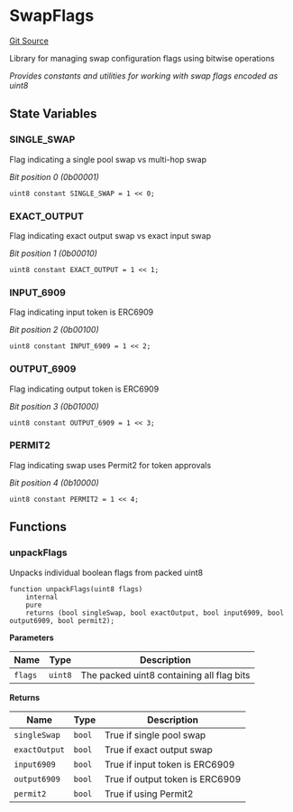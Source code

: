 # SwapFlags
[Git Source](https://github.com/z0r0z/v4-router/blob/f6f4cdd1451f5c32efafd920cd6b078aa2408be7/src/libraries/SwapFlags.sol)

Library for managing swap configuration flags using bitwise operations

*Provides constants and utilities for working with swap flags encoded as uint8*


## State Variables
### SINGLE_SWAP
Flag indicating a single pool swap vs multi-hop swap

*Bit position 0 (0b00001)*


```solidity
uint8 constant SINGLE_SWAP = 1 << 0;
```


### EXACT_OUTPUT
Flag indicating exact output swap vs exact input swap

*Bit position 1 (0b00010)*


```solidity
uint8 constant EXACT_OUTPUT = 1 << 1;
```


### INPUT_6909
Flag indicating input token is ERC6909

*Bit position 2 (0b00100)*


```solidity
uint8 constant INPUT_6909 = 1 << 2;
```


### OUTPUT_6909
Flag indicating output token is ERC6909

*Bit position 3 (0b01000)*


```solidity
uint8 constant OUTPUT_6909 = 1 << 3;
```


### PERMIT2
Flag indicating swap uses Permit2 for token approvals

*Bit position 4 (0b10000)*


```solidity
uint8 constant PERMIT2 = 1 << 4;
```


## Functions
### unpackFlags

Unpacks individual boolean flags from packed uint8


```solidity
function unpackFlags(uint8 flags)
    internal
    pure
    returns (bool singleSwap, bool exactOutput, bool input6909, bool output6909, bool permit2);
```
**Parameters**

|Name|Type|Description|
|----|----|-----------|
|`flags`|`uint8`|The packed uint8 containing all flag bits|

**Returns**

|Name|Type|Description|
|----|----|-----------|
|`singleSwap`|`bool`|True if single pool swap|
|`exactOutput`|`bool`|True if exact output swap|
|`input6909`|`bool`|True if input token is ERC6909|
|`output6909`|`bool`|True if output token is ERC6909|
|`permit2`|`bool`|True if using Permit2|


